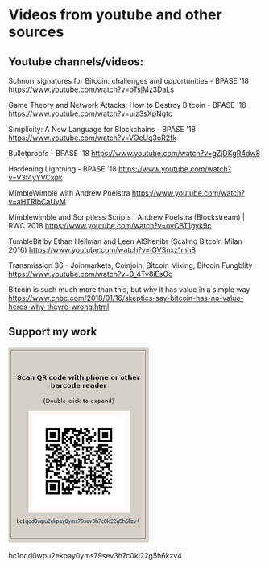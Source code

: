 # Videos from youtube and other sources


## Youtube channels/videos:

Schnorr signatures for Bitcoin: challenges and opportunities - BPASE '18 https://www.youtube.com/watch?v=oTsjMz3DaLs

Game Theory and Network Attacks: How to Destroy Bitcoin - BPASE '18 https://www.youtube.com/watch?v=ujz3sXpNgtc

Simplicity: A New Language for Blockchains - BPASE '18 https://www.youtube.com/watch?v=VOeUq3oR2fk

Bulletproofs - BPASE '18 https://www.youtube.com/watch?v=gZjDKgR4dw8

Hardening Lightning - BPASE '18 https://www.youtube.com/watch?v=V3f4yYVCxpk

MimbleWimble with Andrew Poelstra https://www.youtube.com/watch?v=aHTRlbCaUyM

Mimblewimble and Scriptless Scripts | Andrew Poelstra (Blockstream) | RWC 2018 https://www.youtube.com/watch?v=ovCBT1gyk9c

TumbleBit by Ethan Heilman and Leen AlShenibr (Scaling Bitcoin Milan 2016) https://www.youtube.com/watch?v=iGVSnxz1mn8

Transmission 36 - Joinmarkets, Coinjoin, Bitcoin Mixing, Bitcoin Fungblity https://www.youtube.com/watch?v=0_4Tv8iEsOo

Bitcoin is such much more than this, but why it has value in a simple way
https://www.cnbc.com/2018/01/16/skeptics-say-bitcoin-has-no-value-heres-why-theyre-wrong.html


## Support my work

![alt text](https://github.com/InserirAquiNome/crypto/blob/master/static/image/donate.png "Logo Title Text 1")

bc1qqd0wpu2ekpay0yms79sev3h7c0kl22g5h6kzv4

